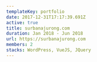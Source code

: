 ```yaml
---
templateKey: portfolio
date: 2017-12-31T17:17:39.691Z
active: true
title: surbanajurong.com
duration: Jan 2018 - Jun 2018
url: https://surbanajurong.com
members: 2
stacks: WordPress, VueJS, JQuery
---
```

